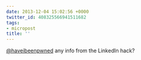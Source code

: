 ```yaml
---
date: 2013-12-04 15:02:56 +0000
twitter_id: 408325566941511682
tags:
- micropost
title: ''
---
```


[@haveibeenpwned](https://twitter.com/haveibeenpwned) any info from the LinkedIn hack?
